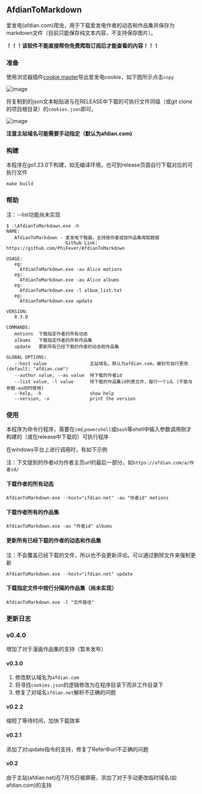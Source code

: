 ## AfdianToMarkdown

爱发电(afdian.com)爬虫，用于下载爱发电作者的动态和作品集并保存为markdown文件（目前只能保存纯文本内容，不支持保存图片）。

**！！！该软件不能直接帮你免费爬取订阅后才能查看的内容！！！**

### 准备

使用浏览器插件[cookie master](https://chromewebstore.google.com/detail/cookie-master/jahkihogapggenanjnlfdcbgmldngnfl)导出爱发电cookie，如下图所示点击`copy`

![image](https://github.com/user-attachments/assets/d27b0f59-95c0-4080-97b9-d544d5424a33)

将复制到的json文本粘贴进与在RELEASE中下载的可执行文件同级（或git clone的项目根目录）的`cookies.json`即可。

![image](https://github.com/user-attachments/assets/3c9a4a26-fa94-4c38-a69d-359a536446b1)

**注意主站域名可能需要手动指定（默认为afdian.com)**

### 构建

本程序在go1.23.0下构建，如无编译环境，也可到release页面自行下载对应的可执行文件

```
make build
```

### 帮助
注：--list功能尚未实现

```
$ .\AfdianToMarkdown.exe -h
NAME:
   AfdianToMarkdown - 爱发电下载器，支持按作者或按作品集爬取数据
                      Github Link: https://github.com/PhiFever/AfdianToMarkdown

USAGE:
   eg:
     AfdianToMarkdown.exe -au Alice motions
   eg:
     AfdianToMarkdown.exe -au Alice albums
   eg:
     AfdianToMarkdown.exe -l album_list.txt
   eg:
     AfdianToMarkdown.exe update

VERSION:
   0.3.0

COMMANDS:
   motions  下载指定作者的所有动态
   albums   下载指定作者的所有作品集
   update   更新所有已经下载的作者的动态和作品集

GLOBAL OPTIONS:
   --host value                主站域名，默认为afdian.com，被封可自行更改 (default: "afdian.com")
   --author value, --au value  待下载的作者id
   --list value, -l value      待下载的作品集id列表文件，每行一个id。(不能与参数-au同时使用)
   --help, -h                  show help
   --version, -v               print the version

```

### 使用

本程序为命令行程序，需要在`cmd`,`powershell`或`bash`等shell中输入参数调用刚才构建的（或在release中下载的）可执行程序

在windows平台上进行调用时，有如下示例

注：下文提到的作者id为作者主页url的最后一部分，如`https://afdian.com/a/作者id/`

#### 下载作者的所有动态

```shell
AfdianToMarkdown.exe --host="ifdian.net" -au "作者id" motions
```

#### 下载作者所有的作品集

```shell
AfdianToMarkdown.exe -au "作者id" albums
```

#### 更新所有已经下载的作者的动态和作品集
注：不会覆盖已经下载的文件，所以也不会更新评论。可以通过删除文件来强制更新

```shell
AfdianToMarkdown.exe --host="ifdian.net" update
```

#### 下载指定文件中按行分隔的作品集（尚未实现）

```shell
AfdianToMarkdown.exe -l "文件路径"
```

### 更新日志
### v0.4.0
增加了对于漫画作品集的支持（暂未发布）

#### v0.3.0
1. 修改默认域名为`afdian.com`
2. 将寻找`cookies.json`的逻辑修改为在程序目录下而非工作目录下
3. 修复了对域名`ifdian.net`解析不正确的问题

#### v0.2.2

缩短了等待时间，加快下载效率

#### v0.2.1

添加了对update指令的支持，修复了Refer中url不正确的问题

#### v0.2
由于主站(afdian.net)在7月15日被屏蔽，添加了对于手动更改临时域名(如afdian.com)的支持
